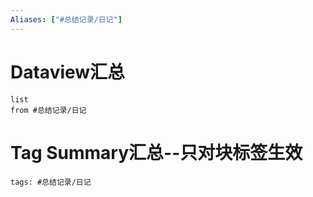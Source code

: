 ```yaml
---
Aliases: ["#总结记录/日记"]
---
```

# Dataview汇总

```dataview
list
from #总结记录/日记
```

# Tag Summary汇总--只对块标签生效

```add-summary
tags: #总结记录/日记
```


